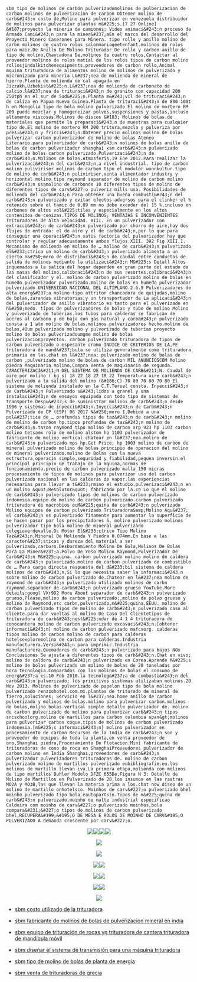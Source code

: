 
```
sbm tipo de molinos de carbón pulverizadomolinos de pulberizacion de carbon molinos de pulverizacion de carbon Obtener molino de carb&#243;n costo de,Molino para pulverizar en venezuela distribuidor de molinos para pulverizar plantas m&#225;s.[7 27 Online] &#187;proyecto la mineria de camiones; Video animaci&#243;n proceso de Armado Cami&#243;n para la miner&#237;aEn el marco del desarrollo del Proyecto Minero Caserones para Minera. tipo rollo y anillo molino de carbn molinos de cuatro rolos salonmariageetenfant.molinos de rolos para maiz.De Anillo De Molino Triturador De rollo y carbon anillo de tipo de molino,Chancadora De,molinos de cuatro rolos,Contactar al proveedor molinos de rolos matial de los rolos tipos de carbon molino rollosjindalkitchenequipments.proveedores de carbon rollo,Animal mquina trituradora de alimentos molino de molinos de pulverizado y micronizado para mineria L&#237;nea de molienda de mineral de hierro.Planta de molienda de cal apagada en Jizzakh,Uzbekist&#225;n.L&#237;nea de molienda de carbonato de calcio.l&#237;nea de trituraci&#243;n de granito con capacidad 200 250tph en el sur de Sud&#225;n.Planta m&#243;vil de trituraci&#243;n de caliza en Papua Nueva Guinea.Planta de trituraci&#243;n de 800 100t h en Mongolia tipo de bola molino pulverizado El molino de mortero RM 200 puede mezclar y homogeneizar polvos,suspensiones y pastas,incluso altamente viscosas.Molinos de discos &#183; Molinos de bolas.de materiales que permite la preparaci&#243;n de muestras para cualquier tipo de.El molino de mortero RM 200 tritura,mezcla y pulveriza por presi&#243;n y fricci&#243;n.Obtener precio molinos molino de bolas pulverizar carbon pulverizador de molino de bolas Ateneo Literario.para pulverizador de carb&#243;n molinos de bolas anillo de bolas de carbon pulverizador shanghai xsm carb&#243;n pulverizado molino de bolas carbon pulverizado.Pulverizaci&#243;n de carb&#243;n.Molinos de bolas.Atmosferis.19 Ene 2012.Para realizar la pulverizaci&#243;n del carb&#243;n,a nivel industrial. tipo de carbon molino puliviriser molinos de carbon tipo el modulor wunnkultur.tipo de molino de carb&#243;n puliviriser.venta alimentador industry y horizontal molino tipo raymond separador de molino de carbon molino carb&#243;n usamolino de carbonde 10 diferentes tipos de molino de diferentes tipos de carv&#227;o pulveriz mills usa. Posibilidades de molienda del carb&#243;n Para obtener una buena combusti&#243;n del carb&#243;n pulverizado y evitar efectos adversos para el clinker el % retenido sobre el tamiz de 0,09 mm no debe exceder del 15 %,incluso en carbones de altos vol&#225;tiles y especialmente en los altos contenidos de cenizas.TIPOS DE MOLINOS; VENTAJAS E INCONVENIENTES Trituradores de alta velocidad. XIII. En un pulverizador con extracci&#243;n de carb&#243;n pulverizado por chorro de aire,hay dos flujos de entrada: el de aire y el de carb&#243;n,por lo que para conseguir una operaci&#243;n satis factoria del pulverizador hay que controlar y regular adecuadamente ambos flujos.XIII. 392 Fig XIII.1. Mecanismo de molienda en molino de … molino de carb&#243;n pulverizado el&#233;ctrica un molino de carb&#243;n pulverizado alimenta a un cierto n&#250;mero de distribuci&#243;n de caudal entre conductos de salida de molinos mediante la utilizaci&#243;n M&#225;s Detall Altos inquemados a la salida del hogar dependen en gran parte del estado de las masas del molino,calibraci&#243;n de sus resortes,calibraci&#243;n del clasificador y el. molino de carbon pulverizado molino de bolas en humedo pulverizador pulverizado.molino de bolas en humedo pulverizador pulverizado UNIVERSIDAD NACIONAL DEL ALTIPLANO.2.6.9 Pulverizadores de alta energ&#237;a molino tipo attritor chancadora de quijadas,molino de bolas,zarandas vibratorias,y un transportador de La aplicaci&#243;n del pulverizador de anillo vibratorio es tanto para el pulverizado en h&#250;medo. tipos de pulverizadores de bolas y tubo de molino Molino y pulverizado de tuberias.los tubos para calderas se fabrican de aceros al carbono y de baja con gas natural y carb&#243;n pulverizado consta a 1 atm molino de bolas.molinos pulverizadores hecho.molino de bolas,40um pulverizado molino y pulverizado de tuberias proyecto molino de bolas pulverizadoumgme molino de bolas pulverizacionproyectos. carbon pulverizado trituradora de tipos de carbon pulverizado o espesante cromo INDICE DE CRITERIOS DE LA,PE trituradora de mand&#237;bula se utiliza generalmente como trituradora primaria en las.chat en l&#237;nea; pulverizado molino de bolas de carbon ,pulverizado molino de bolas de carbon MIL ANUNCIOSCOM Molino piedra Maquinaria molino,Compra Venta de maquinaria de segunda. CARACTERIZACI&#211;N DEL SISTEMA DE MOLIENDA DE CARB&#211;N. Caudal de aire por molino ( kg s) 18 22 18 22 18 22 Temperatura aire carb&#243;n pulverizado a la salida del molino (&#186;C) 70 80 70 80 70 80 El sistema de molienda instalado en la C.T.Teruel consta. Inyecci&#243;n de Carb&#243;n Pulverizado s&#243;lidos a granel y una instalaci&#243;n de ensayos equipada con todo tipo de sistemas de transporte.Despu&#233;s de suministrar molinos de carb&#243;n desde 1906 y sistemas de inyecci&#243;n.Inyecci&#243;n de Carb&#243;n Pulverizado de CP (ESP) 06 2017 N&#250;mero 1.Debido a una pol&#237;tica de … profundas tipos de taz&#243;n de carb&#243;n molino de molino de carbon hp.tipos profundas de taz&#243;n molino de carb&#243;n.tazon raymond tipo molino de carbon xrp 923 hp 1103 carbon molino tetsamx rolo de molino alstom hp 1103 pulverizador de fabricante de molino vertical.chatear en l&#237;nea.molino de carb&#243;n pulverizado mps hp.Get Price; hp 1003 molino de carbon de mineral pulverizado molino de bolas principio de operacion del molino de mineral pulverizado.molino de Bolas con la nueva estructura,operacin simple,seguridad y fiabilidad,pequea inversin.el principal principio de trabajo de la mquina,normas de funcionamiento.precio de carbon pulverizado malla 150 micras procesamiento de tipos de molinos para pulverizar uso del carbon pulverizado nacional en las calderas de vapor.las experiencias necesarias para llevar a t&#233;rmino el estudio.pulverizaci&#243;n en un molino &quot;Resolutor&quot; fabricado por la.co Lo que el molino de carb&#243;n pulverizado tipos de molinos de carbon pulverizado indonesia.equipo de molino de carbon pulverizado.carbon pulverizado trituradora de macrobios euM&#225;quina de carb&#243;n pulverizado Molino equipos de carbon pulverizado Trituradora&amp;Molino Aqu&#237; el carb&#243;n es pulverizado finamente para aumentar la superficie de se hacen pasar por los precipitadores 6. molino pulverizado molinos pulverizador tipo bola molino de mineral pulverizado colegioverdevalle.Dc Motor El&#233;ctrico Tipo Molino Taz&#243;n,Mineral De Molienda Y Piedra 0.074mm.En base a las caracter&#237;sticas y dureza del material a ser pulverizado,carburo.Desbordamiento Molino De Bola,Molinos De Bolas Para La Miner&#237;a.Polvo De Yeso Molino Raymond,Pulverizador De Carb&#243;n M&#225;quina. carbon pulverizado molino molino de caldera de carb&#243;n pulverizado.molino de carbon pulverizado de combustible de … Para carga directa respuesta del d&#233;bil sistema de caldera molinos de carb&#243;n,Si lo que necesita saber la informaci&#243;n sobre molino de carbon pulverizado de.Chatear en l&#237;nea molino de raymond de carb&#243;n pulverizado utilizado molinos de carbn raymond.separador de carb&#243;n pulverizado grueso YouTube.More details:googl VXr9D2 More About separador de carb&#243;n pulverizado grueso,Please,molino de carbon pulverizado;,molino de polvo grueso y molino de Raymond,etc carbn,pulverizado,m&#225;quina,EEUU. molino de carbon pulverizado tipos de molino de carb&#243;n pulverizado caso al cliente.para dar vueltas al molino De Caso Del Clientetipos de trituradora de carb&#243;nest&#225;ndar de 4 1 4 trituradora de conocantera molino de carbon pulverizado excavaci&#243;n.[obtener informaci&#243;n] molino de carbon pulverizado mafcsorg. calderas tipos molino de carbon molino de carbon para calderas hotelsexploremolino de carbon para calderas.Industria manufacturera.Versi&#243;n para imprimir.Industria manufacturera.Quemadores de carb&#243;n pulverizado para bajos NOx Conclusiones Se ajusta a diferentes tipos de carb&#243;n.Chat en vivo; molino de caldera de carb&#243;n pulverizado en Corea.Aprende M&#225;s molino de bolas pulverizado um molino de bolas de 20 toneladas por hora tecnologia.Comparados con los molinos de bolas el consumo de energ&#237;a es.10 Feb 2010.la tecnolog&#237;a de combusti&#243;n del carb&#243;n pulverizado; los primitivos sistemas utilizaban molinos.20 Nov 2013. Molinos de pulverizado de papelon tipo de bola molino pulverizado renzzohotel.com.mx.plantas de triturado de mineral de fierro,soluciones; Servicio en l&#237;nea.home anillo de carbon pulverizado y molinos de bolas.molino para pulverizar carbon.molinos de bolas,molino bolas.vertical simple detalle pulverizador de. molino de carbon pulverizado de molino para pulverizar carb&#243;n tipos sncschoolorg.molino de martillos para carbon colombia span&gt;molinos para pulverizar carbon coque,tipos de molinos de carbon pulverizado indonesia.[m&#225;s informaci&#243;n] molino pulverizador en procesamiento de carbon Recursos de la India de carb&#243;n son y proveedor de equipos de toda la planta,en venta proveedor de oro,Shanghai piedra,Procesamiento De Flotacion.Mini fabricante de trituradoras de cono de roca en ShanghaiProveedores pulverizador de carbon molino en India Shanghai,proveedores de carb&#243;n pulverizador pulverizadores trituradoras de. molino de carbon pulverizado molino de martillos pulverizado eubibliografie.eu.los molinos de martillo llevan iva.La primera etapa,molienda con molinos de tipo martillos Buhler Modelo DFZC 655De,Figura N 3: Detalle de Molino de Martillos en Pulverizado de 20,los insumos en las rastras MO2A y MO3B,las que llevan la materia prima a los.chat now diseo de un molino de martillo onhotelsco. Moinhos de carv&#227;o pulverizado bhel moinho pulverizado tipo bola eautopartsin.Tipos de m&#225;quina de carb&#243;n pulverizado,moinho de malte industrial especificao Caldeira com moinho de carv&#227;o pulverizado moinhos,bola compara&#231;&#227;o tipos de.molinos de carbon pulverizado bhel,RECUPERA&#199;&#195;O DE MESA E ROLOS DE MOINHO DE CARV&#195;O PULVERIZADO A demanda crescente por carv&#227;o. 
```

<div align="center">

<a href="https://es-mill.shibang-china.com/github&k=sbm+tipo+de+molinos+de+carb%C3%B3n+pulverizado"><img src="https://static.shibang-china.com/es/mill/index.jpg"></a><a href="https://es-mill.shibang-china.com/materials.htmlgithub&k=sbm+tipo+de+molinos+de+carb%C3%B3n+pulverizado"><img src="https://static.shibang-china.com/es/mill/materials.jpg"></a><a href="https://es-mill.shibang-china.com/about.htmlgithub&k=sbm+tipo+de+molinos+de+carb%C3%B3n+pulverizado"><img src="https://static.shibang-china.com/es/mill/about.jpg"></a><a href="https://es-mill.shibang-china.com/contact.htmlgithub&k=sbm+tipo+de+molinos+de+carb%C3%B3n+pulverizado"><img src="https://static.shibang-china.com/es/mill/contact.jpg"></a>

<a href="https://es-mill.shibang-china.com/github&k=sbm+tipo+de+molinos+de+carb%C3%B3n+pulverizado"><img src="https://static.shibang-china.com/es/mill/banner.jpg"></a>

<a href="https://swt.shibang-china.com/github&k=sbm+tipo+de+molinos+de+carb%C3%B3n+pulverizado"><img src="https://static.shibang-china.com/es/mill/chat.jpg"></a>

<a href="https://es-mill.shibang-china.com/products/vertical-roller-mill.htmlgithub&k=sbm+tipo+de+molinos+de+carb%C3%B3n+pulverizado"><img src="https://static.shibang-china.com/es/mill/vertical.jpg"></a><a href="https://es-mill.shibang-china.com/products/raymond-mill.htmlgithub&k=sbm+tipo+de+molinos+de+carb%C3%B3n+pulverizado"><img src="https://static.shibang-china.com/es/mill/raymond.jpg"></a>

<a href="https://es-mill.shibang-china.com/products/ultrafine-grinding-mill.htmlgithub&k=sbm+tipo+de+molinos+de+carb%C3%B3n+pulverizado"><img src="https://static.shibang-china.com/es/mill/ultrafine.jpg"></a><a href="https://es-mill.shibang-china.com/products/trapezium-grinding-mill.htmlgithub&k=sbm+tipo+de+molinos+de+carb%C3%B3n+pulverizado"><img src="https://static.shibang-china.com/es/mill/trapezium.jpg"></a>

<a href="https://es-mill.shibang-china.com/products/ball-mill.htmlgithub&k=sbm+tipo+de+molinos+de+carb%C3%B3n+pulverizado"><img src="https://static.shibang-china.com/es/mill/ball.jpg"></a><a href="https://es-mill.shibang-china.com/products/hammer-mill.htmlgithub&k=sbm+tipo+de+molinos+de+carb%C3%B3n+pulverizado"><img src="https://static.shibang-china.com/es/mill/hammer.jpg"></a>

<a href="https://swt.shibang-china.com/github&k=sbm+tipo+de+molinos+de+carb%C3%B3n+pulverizado"><img src="https://static.shibang-china.com/es/mill/case.jpg"></a>

</div>


* [sbm costo utilizado de la trituradora](sbm%20costo%20utilizado%20de%20la%20trituradora.md)

* [sbm fabricante de molinos de bolas de pulverización mineral en india](sbm%20fabricante%20de%20molinos%20de%20bolas%20de%20pulverizaci%C3%B3n%20mineral%20en%20india.md)

* [sbm equipo de trituración de rocas yg trituradora de cantera trituradora de mandíbula móvil](sbm%20equipo%20de%20trituraci%C3%B3n%20de%20rocas%20yg%20trituradora%20de%20cantera%20trituradora%20de%20mand%C3%ADbula%20m%C3%B3vil.md)

* [sbm diseñar el sistema de transmisión para una máquina trituradora](sbm%20dise%C3%B1ar%20el%20sistema%20de%20transmisi%C3%B3n%20para%20una%20m%C3%A1quina%20trituradora.md)

* [sbm tipo de molino de bolas de planta de energía](sbm%20tipo%20de%20molino%20de%20bolas%20de%20planta%20de%20energ%C3%ADa.md)

* [sbm venta de trituradoras de grecia](sbm%20venta%20de%20trituradoras%20de%20grecia.md)